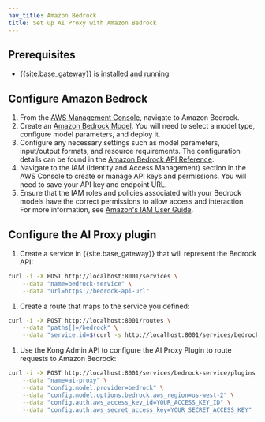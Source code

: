 ```yaml
---
nav_title: Amazon Bedrock
title: Set up AI Proxy with Amazon Bedrock
---
```


## Prerequisites

* [{{site.base_gateway}} is installed and running](/gateway/latest/get-started/)

## Configure Amazon Bedrock

1. From the [AWS Management Console](https://aws.amazon.com/console/), navigate to Amazon Bedrock.
1. Create an [Amazon Bedrock Model](https://docs.aws.amazon.com/bedrock/latest/userguide/what-is-bedrock.html). You will need to select a model type, configure model parameters, and deploy it. <!-- what kind of model do I want? custom? foundational? does it matter or can I choose what I want to use?-->
1. Configure any necessary settings such as model parameters, input/output formats, and resource requirements. The configuration details can be found in the [Amazon Bedrock API Reference](https://docs.aws.amazon.com/bedrock/latest/APIReference/). <!-- are there any that we recommend configuring? If so, what guidance can we provide users so they know what to exactly put in the configuration, like example or actual values?-->
1. Navigate to the IAM (Identity and Access Management) section in the AWS Console to create or manage API keys and permissions. You will need to save your API key and endpoint URL.
1. Ensure that the IAM roles and policies associated with your Bedrock models have the correct permissions to allow access and interaction. For more information, see [Amazon's IAM User Guide](https://docs.aws.amazon.com/IAM/latest/UserGuide/). <!-- which do we recommend or need, or is this entirely up to the user?-->

## Configure the AI Proxy plugin

1. Create a service in {{site.base_gateway}} that will represent the Bedrock API:
```sh
curl -i -X POST http://localhost:8001/services \
    --data "name=bedrock-service" \
    --data "url=https://bedrock-api-url"
```
1. Create a route that maps to the service you defined:
```sh
curl -i -X POST http://localhost:8001/routes \
    --data "paths[]=/bedrock" \
    --data "service.id=$(curl -s http://localhost:8001/services/bedrock-service | jq -r '.id')"
```
1. Use the Kong Admin API to configure the AI Proxy Plugin to route requests to Amazon Bedrock:
```sh
curl -i -X POST http://localhost:8001/services/bedrock-service/plugins \
    --data "name=ai-proxy" \
    --data "config.model.provider=bedrock" \
    --data "config.model.options.bedrock.aws_region=us-west-2" \
    --data "config.auth.aws_access_key_id=YOUR_ACCESS_KEY_ID" \
    --data "config.auth.aws_secret_access_key=YOUR_SECRET_ACCESS_KEY"
```

<!-- I'm confused about the entity_checks. Looks like it needs to be false for Gemini/Bedrock. It's false by default, so I don't think I need to specify it in the config. But does that then mean I should remove the auth headers from the config? is the auth then replaced by the gemini/bedrock config?-->